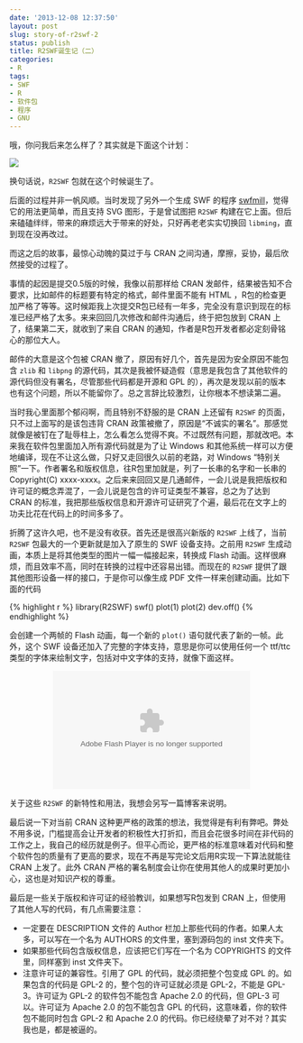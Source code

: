 ```yaml
---
date: '2013-12-08 12:37:50'
layout: post
slug: story-of-r2swf-2
status: publish
title: R2SWF诞生记（二）
categories:
- R
tags:
- SWF
- R
- 软件包
- 程序
- GNU
---
```


哦，你问我后来怎么样了？其实就是下面这个计划：

[![](http://i.imgur.com/MTV2Kbf.png)](http://i.imgur.com/MTV2Kbf.png)

换句话说，`R2SWF` 包就在这个时候诞生了。

<!-- more -->

后面的过程并非一帆风顺。当时发现了另外一个生成 SWF 的程序 [swfmill](http://swfmill.org/)，觉得它的用法更简单，而且支持 SVG 图形，于是曾试图把 `R2SWF` 构建在它上面。但后来磕磕绊绊，带来的麻烦远大于带来的好处，只好再老老实实切换回 `libming`，直到现在没再改过。

而这之后的故事，最惊心动魄的莫过于与 CRAN 之间沟通，摩擦，妥协，最后欣然接受的过程了。

事情的起因是提交0.5版的时候，我像以前那样给 CRAN 发邮件，结果被告知不合要求，比如邮件的标题要有特定的格式，邮件里面不能有 HTML ，R包的检查更加严格了等等。这时候距我上次提交R包已经有一年多，完全没有意识到现在的标准已经严格了太多。来来回回几次修改和邮件沟通后，终于把包放到 CRAN 上了，结果第二天，就收到了来自 CRAN 的通知，作者是R包开发者都必定刻骨铭心的那位大人。

邮件的大意是这个包被 CRAN 撤了，原因有好几个，首先是因为安全原因不能包含 `zlib` 和 `libpng` 的源代码，其次是我被怀疑造假（意思是我包含了其他软件的源代码但没有署名，尽管那些代码都是开源和 GPL 的），再次是发现以前的版本也有这个问题，所以不能留你了。总之言辞比较激烈，让你根本不想读第二遍。

当时我心里面那个郁闷啊，而且特别不舒服的是 CRAN 上还留有 `R2SWF` 的页面，只不过上面写的是该包违背 CRAN 政策被撤了，原因是“不诚实的署名”。那感觉就像是被钉在了耻辱柱上，怎么看怎么觉得不爽。不过既然有问题，那就改吧。本来我在软件包里面加入所有源代码就是为了让 Windows 和其他系统一样可以方便地编译，现在不让这么做，只好又走回很久以前的老路，对 Windows “特别关照”一下。作者署名和版权信息，往R包里加就是，列了一长串的名字和一长串的 Copyright(C) xxxx-xxxx。之后来来回回又是几通邮件，一会儿说是我把版权和许可证的概念弄混了，一会儿说是包含的许可证类型不兼容，总之为了达到 CRAN 的标准，我把那些版权信息和开源许可证研究了个遍，最后花在文字上的功夫比花在代码上的时间多多了。

折腾了这许久吧，也不是没有收获。首先还是很高兴新版的 `R2SWF` 上线了，当前 `R2SWF` 包最大的一个更新就是加入了原生的 SWF 设备支持。之前用 `R2SWF` 生成动画，本质上是将其他类型的图片一幅一幅接起来，转换成 Flash 动画。这样很麻烦，而且效率不高，同时在转换的过程中还容易出错。而现在的 `R2SWF` 提供了跟其他图形设备一样的接口，于是你可以像生成 PDF 文件一样来创建动画。比如下面的代码

{% highlight r %}
library(R2SWF)
swf()
plot(1)
plot(2)
dev.off()
{% endhighlight %}

会创建一个两帧的 Flash 动画，每一个新的 `plot()` 语句就代表了新的一帧。此外，这个 SWF 设备还加入了完整的字体支持，意思是你可以使用任何一个 ttf/ttc 类型的字体来绘制文字，包括对中文字体的支持，就像下面这样。

<div align="center">
 <embed width="350" height="210" name="plugin" src="http://yixuan.cos.name/cn/files/2013/12/R2SWF_example.swf" type="application/x-shockwave-flash"> 
</div>

关于这些 `R2SWF` 的新特性和用法，我想会另写一篇博客来说明。

最后说一下对当前 CRAN 这种更严格的政策的想法，我觉得是有利有弊吧。弊处不用多说，门槛提高会让开发者的积极性大打折扣，而且会花很多时间在非代码的工作之上，我自己的经历就是例子。但平心而论，更严格的标准意味着对代码和整个软件包的质量有了更高的要求，现在不再是写完论文后用R实现一下算法就能往 CRAN 上发了。此外 CRAN 严格的署名制度会让你在使用其他人的成果时更加小心，这也是对知识产权的尊重。

最后是一些关于版权和许可证的经验教训，如果想写R包发到 CRAN 上，但使用了其他人写的代码，有几点需要注意：

- 一定要在 DESCRIPTION 文件的 Author 栏加上那些代码的作者。如果人太多，可以写在一个名为 AUTHORS 的文件里，塞到源码包的 inst 文件夹下。
- 如果那些代码包含版权信息，应该把它们写在一个名为 COPYRIGHTS 的文件里，同样塞到 inst 文件夹下。
- 注意许可证的兼容性。引用了 GPL 的代码，就必须把整个包变成 GPL 的。如果包含的代码是 GPL-2 的，整个包的许可证就必须是 GPL-2，不能是 GPL-3。许可证为 GPL-2 的软件包不能包含 Apache 2.0 的代码，但 GPL-3 可以。许可证为 Apache 2.0 的包不能包含 GPL 的代码，这意味着，你的软件包不能同时包含 GPL-2 和 Apache 2.0 的代码。你已经绕晕了对不对？其实我也是，都是被逼的。

